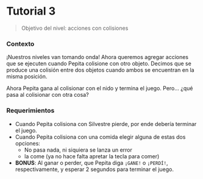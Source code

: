 # Tutorial 3

> Objetivo del nivel: acciones con colisiones

### Contexto
¡Nuestros niveles van tomando onda! Ahora queremos agregar acciones que se ejecuten cuando Pepita colisione con otro objeto. Decimos que se produce una colisión entre dos objetos cuando ambos se encuentran en la misma posición.

Ahora Pepita gana al colisionar con el nido y termina el juego. Pero... ¿qué pasa al colisionar con otra cosa?

### Requerimientos
- Cuando Pepita colisiona con Silvestre pierde, por ende debería terminar el juego.
- Cuando Pepita colisiona con una comida elegir alguna de estas dos opciones:
  - No pasa nada, ni siquiera se lanza un error
  - la come (ya no hace falta apretar la tecla para comer) 
- **BONUS**: Al ganar o perder, que Pepita diga `¡GANE!` o `¡PERDÍ!`, respectivamente, y esperar 2 segundos para terminar el juego.
